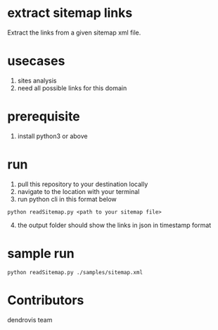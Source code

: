 # extract sitemap links

Extract the links from a given sitemap xml file.

# usecases

1. sites analysis
2. need all possible links for this domain

# prerequisite

1. install python3 or above

# run

1. pull this repository to your destination locally
2. navigate to the location with your terminal
3. run python cli in this format below

```
python readSitemap.py <path to your sitemap file>
```

4. the output folder should show the links in json in timestamp format

# sample run

```
python readSitemap.py ./samples/sitemap.xml
```

# Contributors

dendrovis team
